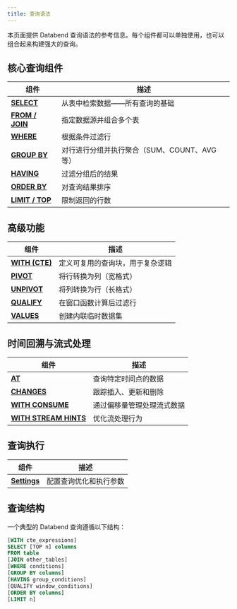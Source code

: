 ```yaml
---
title: 查询语法
---
```


本页面提供 Databend 查询语法的参考信息。每个组件都可以单独使用，也可以组合起来构建强大的查询。

## 核心查询组件

| 组件 | 描述 |
|-----------|-------------|
| **[SELECT](query-select)** | 从表中检索数据——所有查询的基础 |
| **[FROM / JOIN](query-join)** | 指定数据源并组合多个表 |
| **[WHERE](query-select#where-clause)** | 根据条件过滤行 |
| **[GROUP BY](query-group-by)** | 对行进行分组并执行聚合（SUM、COUNT、AVG 等） |
| **[HAVING](query-group-by#having-clause)** | 过滤分组后的结果 |
| **[ORDER BY](query-select#order-by-clause)** | 对查询结果排序 |
| **[LIMIT / TOP](top)** | 限制返回的行数 |

## 高级功能

| 组件 | 描述 |
|-----------|-------------|
| **[WITH (CTE)](with-clause)** | 定义可复用的查询块，用于复杂逻辑 |
| **[PIVOT](query-pivot)** | 将行转换为列（宽格式） |
| **[UNPIVOT](query-unpivot)** | 将列转换为行（长格式） |
| **[QUALIFY](qualify)** | 在窗口函数计算后过滤行 |
| **[VALUES](values)** | 创建内联临时数据集 |

## 时间回溯与流式处理

| 组件 | 描述 |
|-----------|-------------|
| **[AT](query-at)** | 查询特定时间点的数据 |
| **[CHANGES](changes)** | 跟踪插入、更新和删除 |
| **[WITH CONSUME](with-consume)** | 通过偏移量管理处理流式数据 |
| **[WITH STREAM HINTS](with-stream-hints)** | 优化流处理行为 |

## 查询执行

| 组件 | 描述 |
|-----------|-------------|
| **[Settings](settings)** | 配置查询优化和执行参数 |

## 查询结构

一个典型的 Databend 查询遵循以下结构：

```sql
[WITH cte_expressions]
SELECT [TOP n] columns
FROM table
[JOIN other_tables]
[WHERE conditions]
[GROUP BY columns]
[HAVING group_conditions]
[QUALIFY window_conditions]
[ORDER BY columns]
[LIMIT n]
```